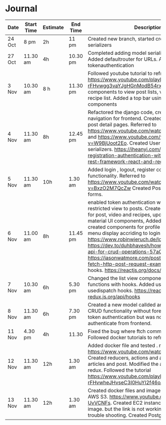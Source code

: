 # Journal
Date | Start Time | Estimate | End Time | Description
-----| -----------| ---------|---------| ------------
24 Oct | 8 pm | 2h| 11 pm | Created new branch, started creating DRF serializers
27 Oct | 11.30 am | 4h| 10.30 pm | Completed adding model serializers and viewsets.  Added defaultrouter for URLs. Added tokenauthentication
3 Nov | 10.30 am | 8 h| 11.30 pm | Followed youtube tutorial to refresh React . https://www.youtube.com/playlist?list=PLC3y8-rFHvwgg3vaYJgHGnModB54rxOk3 . Added components to view post lists, video lists and recipe list. Added a top bar using Mateial UI-components
4 Nov| 11.30 am | 8h| 12.45 pm| Refactored the django code, created layout and navigation for frontend. Created post create and post detail pages. Referred to https://www.youtube.com/watch?v=uZgRbnIsgrA and https://www.youtube.com/watch?v=W9BjUoot2Eo. Created User registration, login serializers. https://iheanyi.com/journal/user-registration-authentication-with-django-django-rest-framework-react-and-redux/
5 Nov|11.30 am| 10h | 1.30 am| Added login , logout, register components and the functionality. Referred to https://www.youtube.com/watch?v=BxzO2M7QcZw Created Post and video create forms.
6 Nov| 11.00 am|8h| 11.45 pm| enabled token authentication with login pages and restricted view to posts. Created CRUD operations for post, video and recipes, updated forms with material UI components, Addeded sessionStorage , created components for profile , home. Changed menu display accriding to login status. https://www.robinwieruch.de/local-storage-react, https://dev.to/duhbhavesh/how-to-use-fetch-api-for-crud-operations-57a0, https://jasonwatmore.com/post/2020/02/01/react-fetch-http-post-request-examples. tried to use hooks. https://reactjs.org/docs/hooks-intro.html
7 Nov| 10.30 am| 6h|5.30 pm | Changed the list view components to stateful functions with hooks. Added useSelector and usedispatch hooks. https://react-redux.js.org/api/hooks
8 Nov| 11.30 am| 6h| 7.30 pm | Created a new model callded article to test the CRUD functionality without foreign keys. Tried the token authentication but was not able to authenticate from frontend. 
11 Nov | 4.30 pm| 4h| 11.30 | Fixed the bug where ftch command is looped. Followed docker tutorials to refresh
12 Nov | 11.30 am| 12h | 1.30 am | Added docker file and tested . referred to tutorial https://www.youtube.com/watch?v=nh1ynJGJuT8. Created reducers, actions and action creators for articles and post. Modified the article list o use redux. Followed the tutorial https://www.youtube.com/playlist?list=PLC3y8-rFHvwheJHvseC3I0HuYI2f46oAK. 
13 Nov | 11.30 am |12h | 1.30 am | Created docker files and image. Added react app to AWS S3. https://www.youtube.com/watch?v=Kay-UvVCNFs. Created EC2 instance and added the image. but the link is not working. Spend lot of time trouble shooting. Created PostgressDB

